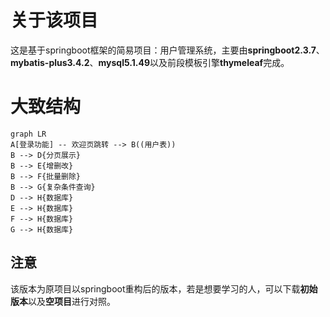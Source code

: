 # 关于该项目

这是基于springboot框架的简易项目：用户管理系统，主要由**springboot2.3.7**、**mybatis-plus3.4.2**、**mysql5.1.49**以及前段模板引擎**thymeleaf**完成。 

# 大致结构

```mermaid
graph LR
A[登录功能] -- 欢迎页跳转 --> B((用户表))
B --> D{分页展示}
B --> E{增删改}
B --> F{批量删除}
B --> G{复杂条件查询}
D --> H{数据库}
E --> H{数据库}
F --> H{数据库}
G --> H{数据库}
```

## 注意

该版本为原项目以springboot重构后的版本，若是想要学习的人，可以下载**初始版本**以及**空项目**进行对照。
